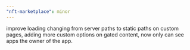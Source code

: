 ```yaml
---
"nft-marketplace": minor
---
```


improve loading changing from server paths to static paths on custom pages, adding more custom options on gated content, now only can see apps the owner of the app.
